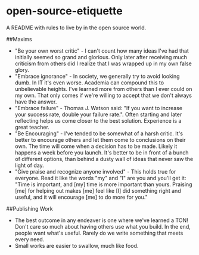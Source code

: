open-source-etiquette
=====================

A README with rules to live by in the open source world.

##Maxims

* "Be your own worst critic" - I can't count how many ideas I've had that initially seemed so grand and glorious.  Only later after receiving much criticism from others did I realize that I was wrapped up in my own false glory.
* "Embrace ignorance" - In society, we generally try to avoid looking dumb.  In IT it's even worse.  Academia can compound this to unbelievable heights.  I've learned more from others than I ever could on my own.  That only comes if we're willing to accept that we don't always have the answer.
* "Embrace failure" - Thomas J. Watson said: "If you want to increase your success rate, double your failure rate.".  Often starting and later reflecting helps us come closer to the best solution.  Experience is a great teacher.
* "Be Encouraging" - I've tended to be somewhat of a harsh critic.  It's better to encourage others and let them come to conclusions on their own.  The time will come when a decision has to be made.  Likely it happens a week before you launch.  It's better to be in front of a bunch of different options, than behind a dusty wall of ideas that never saw the light of day.
* "Give praise and recognize anyone involved" - This holds true for everyone.  Read it like the words "my" and "I" are you and you'll get it:  "Time is important, and [my] time is more important than yours.  Praising [me] for helping out makes [me] feel like [I] did something right and useful, and it will encourage [me] to do more for you."


##Publishing Work
* The best outcome in any endeaver is one where we've learned a TON!  Don't care so much about having others use what you build.  In the end, people want what's useful.  Rarely do we write something that meets every need.
* Small works are easier to swallow, much like food.
